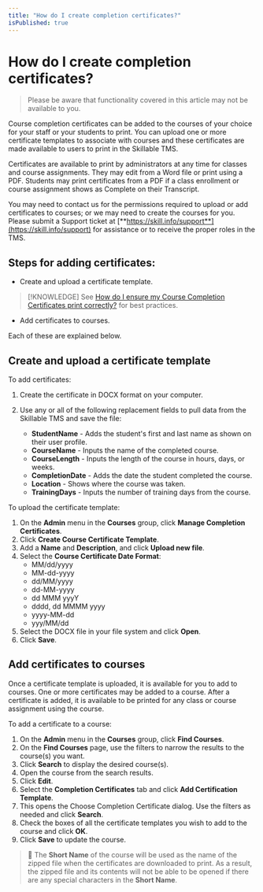 ```yaml
---
title: "How do I create completion certificates?"
isPublished: true
---
```


# How do I create completion certificates?

> Please be aware that functionality covered in this article may not be available to you.

Course completion certificates can be added to the courses of your choice for your staff or your students to print. You can upload one or more certificate templates to associate with courses and these certificates are made available to users to print in the Skillable TMS. 

Certificates are available to print by administrators at any time for classes and course assignments. They may edit from a Word file or print using a PDF. Students may print certificates from a PDF if a class enrollment or course assignment shows as Complete on their Transcript.

You may need to contact us for the permissions required to upload or add certificates to courses; or we may need to create the courses for you. Please submit a Support ticket at [**https://skill.info/support**](https://skill.info/support) for assistance or to receive the proper roles in the TMS.

## Steps for adding certificates:

- Create and upload a certificate template. 

> [!KNOWLEDGE] See [How do I ensure my Course Completion Certificates print correctly?](ensure-completion-certificates-print-correctly.md) for best practices.

- Add certificates to courses.

Each of these are explained below.

## Create and upload a certificate template

To add certificates:
1. Create the certificate in DOCX format on your computer. 
1. Use any or all of the following replacement fields to pull data from the Skillable TMS and save the file:

     - **StudentName** - Adds the student's first and last name as shown on their user profile.
     - **CourseName** - Inputs the name of the completed course.
     - **CourseLength** - Inputs the length of the course in hours, days, or weeks.
     - **CompletionDate** - Adds the date the student completed the course.
     - **Location** - Shows where the course was taken.
     - **TrainingDays** - Inputs the number of training days from the course.

To upload the certificate template:
1. On the **Admin** menu in the **Courses** group, click **Manage Completion Certificates**.
1. Click **Create Course Certificate Template**. 
1. Add a **Name** and **Description**, and click **Upload new file**.
1. Select the **Course Certificate Date Format**: 
     - MM/dd/yyyy
     - MM-dd-yyyy
     - dd/MM/yyyy
     - dd-MM-yyyy
     - dd MMM yyyY
     - dddd, dd MMMM yyyy
     - yyyy-MM-dd
     - yyy/MM/dd
1. Select the DOCX file in your file system and click **Open**.
1. Click **Save**.

## Add certificates to courses

Once a certificate template is uploaded, it is available for you to add to courses. One or more certificates may be added to a course. After a certificate is added, it is available to be printed for any class or course assignment using the course.

To add a certificate to a course:
1. On the **Admin** menu in the **Courses** group, click **Find Courses**. 
1. On the **Find Courses** page, use the filters to narrow the results to the course(s) you want.
1. Click **Search** to display the desired course(s). 
1. Open the course from the search results. 
1. Click **Edit**.
1. Select the **Completion Certificates** tab and click **Add Certification Template**. 
1. This opens the Choose Completion Certificate dialog. Use the filters as needed and click **Search**. 
1. Check the boxes of all the certificate templates you wish to add to the course and click **OK**. 
1. Click **Save** to update the course.

> :small_blue_diamond: The **Short Name** of the course will be used as the name of the zipped file when the certificates are downloaded to print. As a result, the zipped file and its contents will not be able to be opened if there are any special characters in the **Short Name**.
